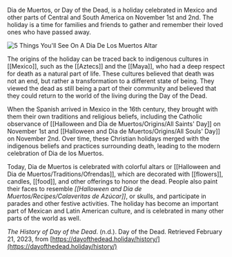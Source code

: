 Dia de Muertos, or Day of the Dead, is a holiday celebrated in Mexico and other parts of Central and South America on November 1st and 2nd. The holiday is a time for families and friends to gather and remember their loved ones who have passed away.

![5 Things You'll See On A Dia De Los Muertos Altar](https://external-content.duckduckgo.com/iu/?u=http%3A%2F%2Fwac.450f.edgecastcdn.net%2F80450F%2Fkisselpaso.com%2Ffiles%2F2016%2F10%2Fdia-de-los-muertos-altar.jpg&f=1&nofb=1&ipt=501c129bc84ba3de9a694b90098f39ebb2893fcaf17c8c2b9bd0ca2ec4bad239&ipo=images)

The origins of the holiday can be traced back to indigenous cultures in [[Mexico]], such as the [[Aztecs]] and the [[Maya]], who had a deep respect for death as a natural part of life. These cultures believed that death was not an end, but rather a transformation to a different state of being. They viewed the dead as still being a part of their community and believed that they could return to the world of the living during the Day of the Dead.

When the Spanish arrived in Mexico in the 16th century, they brought with them their own traditions and religious beliefs, including the Catholic observance of [[Halloween and Dia de Muertos/Origins/All Saints' Day]] on November 1st and [[Halloween and Dia de Muertos/Origins/All Souls' Day]] on November 2nd. Over time, these Christian holidays merged with the indigenous beliefs and practices surrounding death, leading to the modern celebration of Dia de los Muertos.

Today, Dia de Muertos is celebrated with colorful altars or [[Halloween and Dia de Muertos/Traditions/Ofrendas]], which are decorated with [[flowers]], candles, [[food]], and other offerings to honor the dead. People also paint their faces to resemble *[[Halloween and Dia de Muertos/Recipes/Calaveritas de Azúcar]]*, or skulls, and participate in parades and other festive activities. The holiday has become an important part of Mexican and Latin American culture, and is celebrated in many other parts of the world as well.

_The History of Day of the Dead_. (n.d.). Day of the Dead. Retrieved February 21, 2023, from [https://dayofthedead.holiday/history/](https://dayofthedead.holiday/history/)